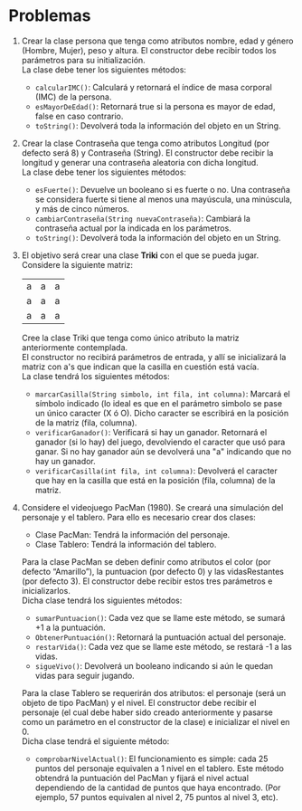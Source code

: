 # Problemas
1. Crear la clase persona que tenga como atributos nombre, edad y género (Hombre, Mujer), peso y altura. El constructor debe recibir todos los parámetros para su initialización.  
La clase debe tener los siguientes métodos:
    - `calcularIMC()`: Calculará y retornará el índice de masa corporal (IMC) de la persona.
    - `esMayorDeEdad()`: Retornará true si la persona es mayor de edad, false en caso contrario.
    - `toString()`: Devolverá toda la información del objeto en un String.
2. Crear la clase Contraseña que tenga como atributos Longitud (por defecto será 8) y Contraseña (String). El constructor debe recibir la longitud y generar una contraseña aleatoria con dicha longitud.  
La clase debe tener los siguientes métodos:
    - `esFuerte()`: Devuelve un booleano si es fuerte o no. Una contraseña se considera fuerte si tiene al menos una mayúscula, una minúscula, y más de cinco números.
    - `cambiarContraseña(String nuevaContraseña)`: Cambiará la contraseña actual por la indicada en los parámetros.
    - `toString()`: Devolverá toda la información del objeto en un String.
3. El objetivo será crear una clase **Triki** con el que se pueda jugar. Considere la siguiente matriz:

    ||||
    |:-:|:-:|:-:|
    |a|a|a|
    |a|a|a|
    |a|a|a|

    Cree la clase Triki que tenga como único atributo la matriz anteriormente contemplada.  
    El constructor no recibirá parámetros de entrada, y allí se inicializará la matriz con a's que indican que la casilla en cuestión está vacía.  
    La clase tendrá los siguientes métodos:
    - `marcarCasilla(String simbolo, int fila, int columna)`: Marcará el sı́mbolo indicado (lo ideal es que en el parámetro simbolo se pase un único caracter (X ó O). Dicho caracter se escribirá en la posición de la matriz (fila, columna).
    - `verificarGanador()`: Verificará si hay un ganador. Retornará el ganador (si lo hay) del juego, devolviendo el caracter que usó para ganar. Si no hay ganador aún se devolverá una "a" indicando que no hay un ganador.
    - `verificarCasilla(int fila, int columna)`:  Devolverá el caracter que hay en la casilla que está en la posición (fila, columna) de la matriz.

4. Considere el videojuego PacMan (1980). Se creará una simulación del personaje y el tablero. Para ello es necesario crear dos clases:
    - Clase PacMan: Tendrá la información del personaje.
    - Clase Tablero: Tendrá la información del tablero.

    Para la clase PacMan se deben definir como atributos el color (por defecto “Amarillo”), la puntuacion (por defecto 0) y las vidasRestantes (por defecto 3). El constructor debe recibir estos tres parámetros e inicializarlos.  
    Dicha clase tendrá los siguientes métodos:
    - `sumarPuntuacion()`: Cada vez que se llame este método, se sumará +1 a la puntuación.
    - `ObtenerPuntuación()`: Retornará la puntuación actual del personaje.
    - `restarVida()`: Cada vez que se llame este método, se restará -1 a las vidas.
    - `sigueVivo()`: Devolverá un booleano indicando si aún le quedan vidas para seguir jugando.

    Para la clase Tablero se requerirán dos atributos: el personaje (será un objeto de tipo PacMan) y el nivel. El constructor debe recibir el personaje (el cual debe haber sido creado anteriormente y pasarse como un parámetro en el constructor de la clase) e inicializar el nivel en 0.  
    Dicha clase tendrá el siguiente método:
    - `comprobarNivelActual()`: El funcionamiento es simple: cada 25 puntos del personaje equivalen a 1 nivel en el tablero. Este método obtendrá la puntuación del PacMan y fijará el nivel actual dependiendo de la cantidad de puntos que haya encontrado. (Por ejemplo, 57 puntos equivalen al nivel 2, 75 puntos al nivel 3, etc).

